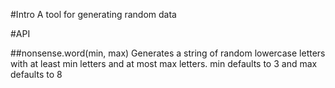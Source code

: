 #Intro
A tool for generating random data

#API

##nonsense.word(min, max)
Generates a string of random lowercase letters with at least min letters and at most max letters. min defaults to 3 and
max defaults to 8
